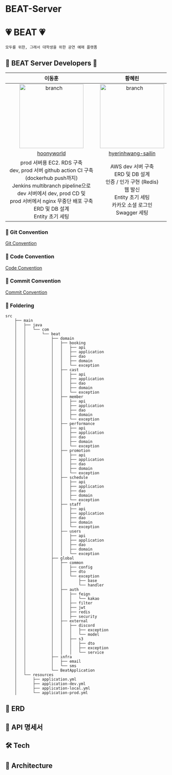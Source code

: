# BEAT-Server
# 💗 BEAT 💗

```
모두를 위한, 그래서 대학생을 위한 공연 예매 플랫폼
```

## 🥁 BEAT Server Developers 🥁

|                                                                                                    이동훈                                                                                                    | 황혜린 | 
|:---------------------------------------------------------------------------------------------------------------------------------------------------------------------------------------------------------:| :---: | 
|                                    <img width="200" alt="branch" src="https://github.com/TEAM-BEAT/BEAT-SERVER/assets/144998449/43e18ca0-5eca-46bf-a108-db662cb3ce9b">                                    |<img width="200" alt="branch" src="https://github.com/TEAM-BEAT/BEAT-SERVER/assets/144998449/e678429a-6a1b-4a0b-8457-7eb4b6f9de29"> | 
|                                                                                [hoonyworld](https://github.com/hoonyworld)                                                                                | [hyerinhwang-sailin](https://github.com/hyerinhwang-sailin) |
| prod 서버용 EC2. RDS 구축 <br> dev, prod 서버 github action CI 구축(dockerhub push까지) <br> Jenkins multibranch pipeline으로 dev 서버에서 dev, prod CD 및 <br> prod 서버에서 nginx 무중단 배포 구축<br> ERD 및 DB 설계 <br> Entity 초기 세팅 | AWS dev 서버 구축 <br> ERD 및 DB 설계 <br> 인증 / 인가 구현 (Redis) <br> 웹 발신 <br> Entity 초기 세팅 <br> 카카오 소셜 로그인 <br> Swagger 세팅 | 

### 🏡 Git Convention
[Git Convention](https://www.notion.so/jiwoothejay/git-convention-9bee60c3bb0a45f1913616b3e72b87b7)

### 💬 Code Convention
[Code Convention](https://www.notion.so/jiwoothejay/spring-code-convention-15be5fc539a14196b2c360ebfb373856)

### 🌳 Commit Convention
[Commit Convention](https://www.notion.so/jiwoothejay/issue-pr-templates-44f118ed82904febae246518ef150e25)

### 📁 Foldering
```
src
	├── main
	│   ├── java
	│   │   └── com
	│   │       └── beat
	│   │           ├── domain
	│   │           │   ├── booking
	│   │           │   │   ├── api
	│   │           │   │   ├── application
	│   │           │   │   ├── dao
	│   │           │   │   ├── domain
	│   │           │   │   └── exception
	│   │           │   ├── cast
	│   │           │   │   ├── api
	│   │           │   │   ├── application
	│   │           │   │   ├── dao
	│   │           │   │   ├── domain
	│   │           │   │   └── exception
	│   │           │   ├── member
	│   │           │   │   ├── api
	│   │           │   │   ├── application
	│   │           │   │   ├── dao
	│   │           │   │   ├── domain
	│   │           │   │   └── exception
	│   │           │   ├── performance
	│   │           │   │   ├── api
	│   │           │   │   ├── application
	│   │           │   │   ├── dao
	│   │           │   │   ├── domain
	│   │           │   │   └── exception
	│   │           │   ├── promotion
	│   │           │   │   ├── api
	│   │           │   │   ├── application
	│   │           │   │   ├── dao
	│   │           │   │   ├── domain
	│   │           │   │   └── exception
	│   │           │   ├── schedule
	│   │           │   │   ├── api
	│   │           │   │   ├── application
	│   │           │   │   ├── dao
	│   │           │   │   ├── domain
	│   │           │   │   └── exception
	│   │           │   ├── staff
	│   │           │   │   ├── api
	│   │           │   │   ├── application
	│   │           │   │   ├── dao
	│   │           │   │   ├── domain
	│   │           │   │   └── exception
	│   │           │   ├── users
	│   │           │   │   ├── api
	│   │           │   │   ├── application
	│   │           │   │   ├── dao
	│   │           │   │   ├── domain
	│   │           │   │   └── exception
	│   │           ├── global
	│   │           │   ├── common
	│   │           │   │   ├── config
	│   │           │   │   ├── dto
	│   │           │   │   └── exception
	│   │           │   │       ├── base
	│   │           │   │       └── handler
	│   │           │   ├── auth
	│   │           │   │   ├── feign
	│   │           │   │   │   └── kakao
	│   │           │   │   ├── filter
	│   │           │   │   ├── jwt
	│   │           │   │   ├── redis
	│   │           │   │   ├── security
	│   │           │   ├── external
	│   │           │   │   ├── discord
	│   │           │   │   │   ├── exception
	│   │           │   │   │   └── model
	│   │           │   │   ├── s3
	│   │           │   │   │   ├── dto
	│   │           │   │   │   ├── exception
	│   │           │   │   │   └── service
	│   │           ├── infra
	│   │           │   ├── email
	│   │           │   └── sms
	│   │           └── BeatApplication
	│   └── resources
	│       ├── application.yml
	│       ├── application-dev.yml
	│       ├── application-local.yml
	│       └── application-prod.yml
```

## 🔗 ERD

## 📄 API 명세서

## 🛠️ Tech

## 🔨 Architecture